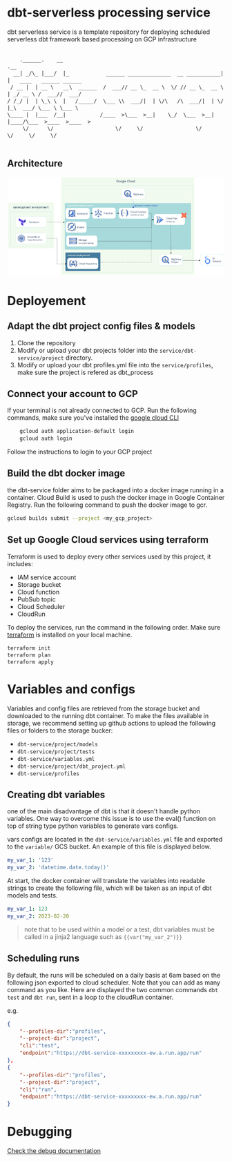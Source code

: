 # dbt-serverless processing service

dbt serverless service is a template repository for deploying scheduled serverless dbt framework based processing on GCP infrastructure

```

    .______.    __                                                   .__                        
  __| _/\_ |___/  |_            ______ ______________  __ ___________|  |   ____   ______ ______
 / __ |  | __ \   __\  ______  /  ___// __ \_  __ \  \/ // __ \_  __ \  | _/ __ \ /  ___//  ___/
/ /_/ |  | \_\ \  |   /_____/  \___ \\  ___/|  | \/\   /\  ___/|  | \/  |_\  ___/ \___ \ \___ \ 
\____ |  |___  /__|           /____  >\___  >__|    \_/  \___  >__|  |____/\___  >____  >____  >
     \/      \/                    \/     \/                 \/                \/     \/     \/
                                                                      
```

## Architecture
![Architecure](./docs/architecture.png)

# Deployement

## Adapt the dbt project config files & models
1. Clone the repository
2. Modify or upload your dbt projects folder into the `service/dbt-service/project` directory. 
3. Modify or upload your dbt profiles.yml file into the `service/profiles`, make sure the project is refered as dbt_process

## Connect your account to GCP

If your terminal is not already connected to GCP. Run the following commands, make sure you've installed the [google cloud CLI](https://cloud.google.com/sdk/docs/install)

```sh
    gcloud auth application-default login
    gcloud auth login
```

Follow the instructions to login to your GCP project


## Build the dbt docker image

the dbt-service folder aims to be packaged into a docker image running in a container. Cloud Build is used to push the docker image in Google Container Registry.
Run the following command to push the docker image to gcr.

```sh
gcloud builds submit --project <my_gcp_project>
```

## Set up Google Cloud services using terraform
Terraform is used to deploy every other services used by this project, it includes:
- IAM service account
- Storage bucket
- Cloud function 
- PubSub topic
- Cloud Scheduler
- CloudRun

To deploy the services, run the command in the following order.
Make sure [terraform](https://developer.hashicorp.com/terraform/tutorials/aws-get-started/install-cli) is installed on your local machine.

```
terraform init
terraform plan
terraform apply
```

# Variables and configs
Variables and config files are retrieved from the storage bucket and downloaded to the running dbt container.
To make the files available in storage, we recommend setting up github actions to upload the following files or folders to the storage bucker:
- `dbt-service/project/models`
- `dbt-service/project/tests`
- `dbt-service/variables.yml`
- `dbt-service/project/dbt_project.yml`
- `dbt-service/profiles`

## Creating dbt variables

one of the main disadvantage of dbt is that it doesn't handle python variables. One way to overcome this issue is to use the eval() function on top of string type python variables to generate vars configs.

vars configs are located in the `dbt-service/variables.yml` file and exported to the `variable/` GCS bucket. An example of this file is displayed below.

```yml
my_var_1: '123'
my_var_2: 'datetime.date.today()'
```
At start, the docker container will translate the variables into readable strings to create the following file, which will be taken as an input of dbt models and tests.

```yml
my_var_1: 123
my_var_2: 2023-02-20
```

>note that to be used within a model or a test, dbt variables must be called in a jinja2 language such as  `{{var("my_var_2")}}`

## Scheduling runs
By default, the runs will be scheduled on a daily basis at 6am based on the following json exported to cloud scheduler.
Note that you can add as many command as you like. Here are displayed the two common commands `dbt test` and `dbt run`, sent in a loop to the cloudRun container.

e.g.
```json
{
    "--profiles-dir":"profiles",
    "--project-dir":"project",
    "cli":"test",
    "endpoint":"https://dbt-service-xxxxxxxxx-ew.a.run.app/run"
},
{
    "--profiles-dir":"profiles",
    "--project-dir":"project",
    "cli":"run",
    "endpoint":"https://dbt-service-xxxxxxxxx-ew.a.run.app/run"
}
```

# Debugging

[Check the debug documentation](docs/debug.md)


